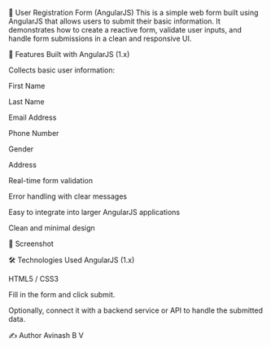 📝 User Registration Form (AngularJS)
This is a simple web form built using AngularJS that allows users to submit their basic information. It demonstrates how to create a reactive form, validate user inputs, and handle form submissions in a clean and responsive UI.

🚀 Features
Built with AngularJS (1.x)

Collects basic user information:

First Name

Last Name

Email Address

Phone Number

Gender

Address

Real-time form validation

Error handling with clear messages

Easy to integrate into larger AngularJS applications

Clean and minimal design

📸 Screenshot

🛠️ Technologies Used
AngularJS (1.x)

HTML5 / CSS3

Fill in the form and click submit.

Optionally, connect it with a backend service or API to handle the submitted data.

✍️ Author
Avinash B V
